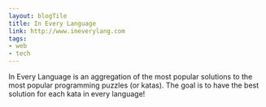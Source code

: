 ```yaml
---
layout: blogTile
title: In Every Language
link: http://www.ineverylang.com
tags:
- web
- tech
---
```

In Every Language is an aggregation of the most popular solutions to the most popular programming puzzles (or katas). The goal is to have the best solution for each kata in every language!
